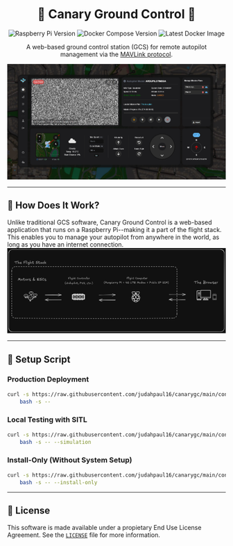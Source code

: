 <div align="center">

# 🚁 Canary Ground Control 📡

![Raspberry Pi Version](https://img.shields.io/badge/Raspberry_Pi-Zero%20%2F%204B-red?style=flat-square&logo=raspberry-pi)
![Docker Compose Version](https://img.shields.io/badge/Docker%20Compose-v2.27.1-blue?style=flat-square&logo=docker)
![Latest Docker Image](https://img.shields.io/docker/v/judahpaul/canarygc)

A web-based ground control station (GCS) for remote autopilot management via the [MAVLink protocol](https://en.wikipedia.org/wiki/MAVLink).

<img src="screenshots/dashboard.png" alt="Illustration" width="auto"/>

</div>

---

## 🤔 How Does It Work?

Unlike traditional GCS software, Canary Ground Control is a web-based application that runs on a Raspberry Pi--making it a part of the flight stack. This enables you to manage your autopilot from anywhere in the world, as long as you have an internet connection.
![Diagram](screenshots/diagram.png)

---

## 🐚 Setup Script

### Production Deployment
```bash
curl -s https://raw.githubusercontent.com/judahpaul16/canarygc/main/contrib/setup.sh | \
    bash -s --
```

### Local Testing with SITL
```bash
curl -s https://raw.githubusercontent.com/judahpaul16/canarygc/main/contrib/setup.sh | \
    bash -s -- --simulation
```

### Install-Only (Without System Setup)
```bash
curl -s https://raw.githubusercontent.com/judahpaul16/canarygc/main/contrib/setup.sh | \
    bash -s -- --install-only
```

---

## 📜 License
This software is made available under a propietary End Use License Agreement. See the [`LICENSE`](LICENSE.md) file for more information.
